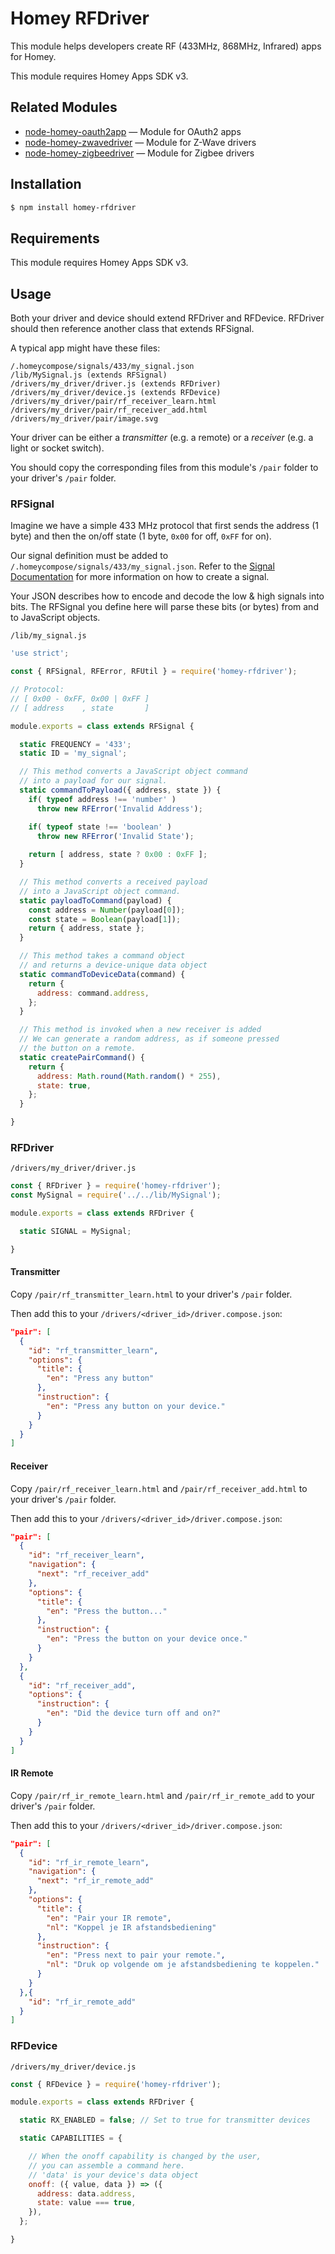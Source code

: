 # Homey RFDriver

This module helps developers create RF (433MHz, 868MHz, Infrared) apps for Homey.

This module requires Homey Apps SDK v3.

## Related Modules

* [node-homey-oauth2app](https://github.com/athombv/node-homey-oauth2app) — Module for OAuth2 apps
* [node-homey-zwavedriver](https://github.com/athombv/node-homey-zwavedriver) — Module for Z-Wave drivers
* [node-homey-zigbeedriver](https://github.com/athombv/node-homey-zigbeedriver) — Module for Zigbee drivers

## Installation

```bash
$ npm install homey-rfdriver
```

## Requirements

This module requires Homey Apps SDK v3.

## Usage

Both your driver and device should extend RFDriver and RFDevice. RFDriver should then reference another class that extends RFSignal.

A typical app might have these files:

```
/.homeycompose/signals/433/my_signal.json
/lib/MySignal.js (extends RFSignal)
/drivers/my_driver/driver.js (extends RFDriver)
/drivers/my_driver/device.js (extends RFDevice)
/drivers/my_driver/pair/rf_receiver_learn.html
/drivers/my_driver/pair/rf_receiver_add.html
/drivers/my_driver/pair/image.svg
```

Your driver can be either a *transmitter* (e.g. a remote) or a *receiver* (e.g. a light or socket switch).

You should copy the corresponding files from this module's `/pair` folder to your driver's `/pair` folder.

### RFSignal

Imagine we have a simple 433 MHz protocol that first sends the address (1 byte) and then the on/off state (1 byte, `0x00` for off, `0xFF` for on).

Our signal definition must be added to `/.homeycompose/signals/433/my_signal.json`. Refer to the [Signal Documentation](https://apps.developer.athom.com/tutorial-Signals.html) for more information on how to create a signal.

Your JSON describes how to encode and decode the low & high signals into bits.
The RFSignal you define here will parse these bits (or bytes) from and to JavaScript objects.

`/lib/my_signal.js`

```javascript
'use strict';

const { RFSignal, RFError, RFUtil } = require('homey-rfdriver');

// Protocol:
// [ 0x00 - 0xFF, 0x00 | 0xFF ]
// [ address    , state       ]

module.exports = class extends RFSignal {

  static FREQUENCY = '433';
  static ID = 'my_signal';

  // This method converts a JavaScript object command
  // into a payload for our signal.
  static commandToPayload({ address, state }) {
    if( typeof address !== 'number' )
      throw new RFError('Invalid Address');

    if( typeof state !== 'boolean' )
      throw new RFError('Invalid State');
      
    return [ address, state ? 0x00 : 0xFF ];
  }

  // This method converts a received payload
  // into a JavaScript object command.
  static payloadToCommand(payload) {
    const address = Number(payload[0]);
    const state = Boolean(payload[1]);
    return { address, state };
  }

  // This method takes a command object
  // and returns a device-unique data object
  static commandToDeviceData(command) {
    return {
      address: command.address,
    };
  }

  // This method is invoked when a new receiver is added
  // We can generate a random address, as if someone pressed
  // the button on a remote.
  static createPairCommand() {
    return {
      address: Math.round(Math.random() * 255),
      state: true,
    };
  }

}
```

### RFDriver

`/drivers/my_driver/driver.js`

```javascript
const { RFDriver } = require('homey-rfdriver');
const MySignal = require('../../lib/MySignal');

module.exports = class extends RFDriver {

  static SIGNAL = MySignal;

}
```

#### Transmitter

Copy `/pair/rf_transmitter_learn.html` to your driver's `/pair` folder. 

Then add this to your `/drivers/<driver_id>/driver.compose.json`:

```json
"pair": [
  {
    "id": "rf_transmitter_learn",
    "options": {
      "title": {
        "en": "Press any button"
      },
      "instruction": {
        "en": "Press any button on your device."
      }
    }
  }
]
```

#### Receiver

Copy `/pair/rf_receiver_learn.html` and `/pair/rf_receiver_add.html` to your driver's `/pair` folder. 

Then add this to your `/drivers/<driver_id>/driver.compose.json`:

```json
"pair": [
  {
    "id": "rf_receiver_learn",
    "navigation": {
      "next": "rf_receiver_add"
    },
    "options": {
      "title": {
        "en": "Press the button..."
      },
      "instruction": {
        "en": "Press the button on your device once."
      }
    }
  },
  {
    "id": "rf_receiver_add",
    "options": {
      "instruction": {
        "en": "Did the device turn off and on?"
      }
    }
  }
]
```

#### IR Remote

Copy `/pair/rf_ir_remote_learn.html` and `/pair/rf_ir_remote_add` to your driver's `/pair` folder. 

Then add this to your `/drivers/<driver_id>/driver.compose.json`:

```json
"pair": [
  {
    "id": "rf_ir_remote_learn",
    "navigation": {
      "next": "rf_ir_remote_add"
    },
    "options": {
      "title": {
        "en": "Pair your IR remote",
        "nl": "Koppel je IR afstandsbediening"
      },
      "instruction": {
        "en": "Press next to pair your remote.",
        "nl": "Druk op volgende om je afstandsbediening te koppelen."
      }
    }
  },{
    "id": "rf_ir_remote_add"
  }
]
```

### RFDevice

`/drivers/my_driver/device.js`

```javascript
const { RFDevice } = require('homey-rfdriver');

module.exports = class extends RFDriver {

  static RX_ENABLED = false; // Set to true for transmitter devices

  static CAPABILITIES = {

    // When the onoff capability is changed by the user,
    // you can assemble a command here.
    // 'data' is your device's data object
    onoff: ({ value, data }) => ({
      address: data.address,
      state: value === true,
    }),
  };

}
```
